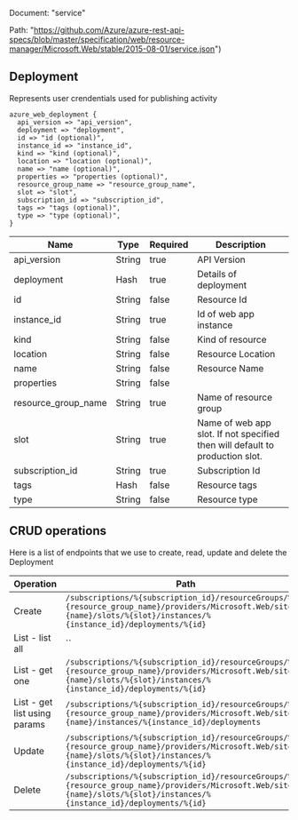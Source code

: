 Document: "service"


Path: "https://github.com/Azure/azure-rest-api-specs/blob/master/specification/web/resource-manager/Microsoft.Web/stable/2015-08-01/service.json")

## Deployment

Represents user crendentials used for publishing activity

```puppet
azure_web_deployment {
  api_version => "api_version",
  deployment => "deployment",
  id => "id (optional)",
  instance_id => "instance_id",
  kind => "kind (optional)",
  location => "location (optional)",
  name => "name (optional)",
  properties => "properties (optional)",
  resource_group_name => "resource_group_name",
  slot => "slot",
  subscription_id => "subscription_id",
  tags => "tags (optional)",
  type => "type (optional)",
}
```

| Name        | Type           | Required       | Description       |
| ------------- | ------------- | ------------- | ------------- |
|api_version | String | true | API Version |
|deployment | Hash | true | Details of deployment |
|id | String | false | Resource Id |
|instance_id | String | true | Id of web app instance |
|kind | String | false | Kind of resource |
|location | String | false | Resource Location |
|name | String | false | Resource Name |
|properties | String | false |  |
|resource_group_name | String | true | Name of resource group |
|slot | String | true | Name of web app slot. If not specified then will default to production slot. |
|subscription_id | String | true | Subscription Id |
|tags | Hash | false | Resource tags |
|type | String | false | Resource type |



## CRUD operations

Here is a list of endpoints that we use to create, read, update and delete the Deployment

| Operation | Path | Verb | Description | OperationID |
| ------------- | ------------- | ------------- | ------------- | ------------- |
|Create|`/subscriptions/%{subscription_id}/resourceGroups/%{resource_group_name}/providers/Microsoft.Web/sites/%{name}/slots/%{slot}/instances/%{instance_id}/deployments/%{id}`|Put||Sites_CreateInstanceDeploymentSlot|
|List - list all|``||||
|List - get one|`/subscriptions/%{subscription_id}/resourceGroups/%{resource_group_name}/providers/Microsoft.Web/sites/%{name}/slots/%{slot}/instances/%{instance_id}/deployments/%{id}`|Get||Sites_GetInstanceDeploymentSlot|
|List - get list using params|`/subscriptions/%{subscription_id}/resourceGroups/%{resource_group_name}/providers/Microsoft.Web/sites/%{name}/instances/%{instance_id}/deployments`|Get||Sites_GetInstanceDeployments|
|Update|`/subscriptions/%{subscription_id}/resourceGroups/%{resource_group_name}/providers/Microsoft.Web/sites/%{name}/slots/%{slot}/instances/%{instance_id}/deployments/%{id}`|Put||Sites_CreateInstanceDeploymentSlot|
|Delete|`/subscriptions/%{subscription_id}/resourceGroups/%{resource_group_name}/providers/Microsoft.Web/sites/%{name}/slots/%{slot}/instances/%{instance_id}/deployments/%{id}`|Delete||Sites_DeleteInstanceDeploymentSlot|
